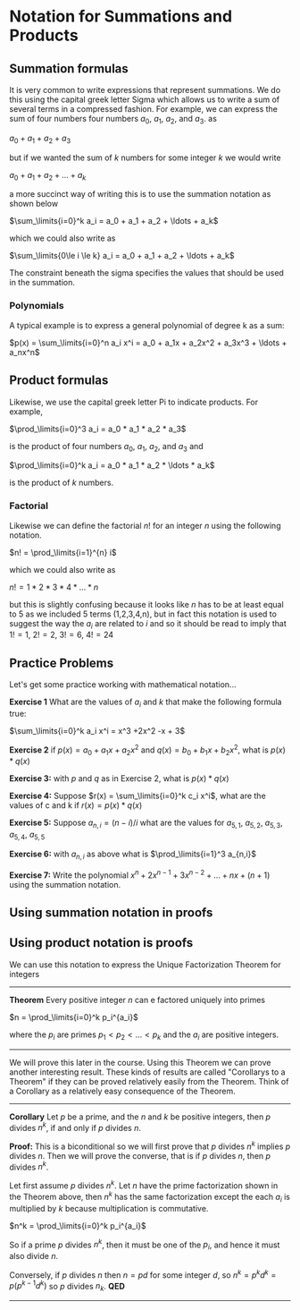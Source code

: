 # Notation for Summations and Products

## Summation formulas
It is very common to write expressions that represent summations. We do this using the capital greek letter Sigma which allows us to write a sum of several terms in a compressed fashion. For example, we can express the sum of four numbers four numbers $a_0$, $a_1$, $a_2$, and $a_3$.
as 

$a_0 + a_1 + a_2 + a_3$

but if we wanted the sum of $k$ numbers for some integer $k$ we would write

$a_0 + a_1 + a_2 + \ldots + a_k$

a more succinct way of writing this is to use the summation notation as shown below

$\sum_\limits{i=0}^k a_i  = a_0 + a_1 + a_2 + \ldots + a_k$

which we could also write as

$\sum_\limits{0\le i \le k} a_i  = a_0 + a_1 + a_2  + \ldots + a_k$

The constraint beneath the sigma specifies the values that should be used in the summation.

### Polynomials

A typical example is to express a general polynomial of degree k as a sum:

$p(x) = \sum_\limits{i=0}^n a_i x^i = a_0 + a_1x + a_2x^2 + a_3x^3 + \ldots + a_nx^n$

## Product formulas

Likewise, we use the capital greek letter Pi to indicate products. For example,

$\prod_\limits{i=0}^3 a_i  = a_0 * a_1 * a_2 * a_3$

is the product of four numbers $a_0$, $a_1$, $a_2$, and $a_3$ and

$\prod_\limits{i=0}^k a_i  = a_0 * a_1 * a_2 * \ldots * a_k$

is the product of $k$ numbers.

### Factorial

Likewise we can define the factorial $n!$ for an integer $n$ using the following notation.

$n! = \prod_\limits{i=1}^{n} i$

which we could also write as

$n! = 1 * 2 * 3 * 4 * \ldots * n$

but this is slightly confusing because it looks like $n$ has to be at least equal to 5 as we included 5 terms (1,2,3,4,n),
but in fact this notation is used to suggest the way the $a_i$ are related to $i$ and so it should be read to imply that 
$1!=1$, $2!=2$, $3!=6$, $4!=24$

## Practice Problems

Let's get some practice working with mathematical notation...

**Exercise 1**
What are the values of $a_i$ and $k$ that make the following formula true:

$\sum_\limits{i=0}^k a_i x^i = x^3 +2x^2 -x + 3$

**Exercise 2**
if $p(x) = a_0+a_1x + a_2x^2$ and
$q(x) = b_0+b_1x + b_2x^2$,
what is $p(x)*q(x)$

**Exercise 3:**
with $p$ and $q$ as in Exercise 2, what is $p(x)*q(x)$

**Exercise 4:**
Suppose $r(x) = \sum_\limits{i=0}^k c_i x^i$,
what are the values of c and k if $r(x)=p(x)*q(x)$

**Exercise 5:**
Suppose $a_{n,i} = (n-i)/i$
what are the values for $a_{5,1}$, $a_{5,2}$, $a_{5,3}$, $a_{5,4}$, $a_{5,5}$ 

**Exercise 6:**
with $a_{n,i}$ as above what is  $\prod_\limits{i=1}^3 a_{n,i}$

**Exercise 7:**
Write the polynomial $x^n + 2x^{n-1} + 3x^{n-2} + \ldots + nx + (n+1)$
using the summation notation.

## Using summation notation in proofs


## Using product notation is proofs
We can use this notation to express the Unique Factorization Theorem for integers

---

**Theorem** Every positive integer $n$ can e factored uniquely into primes

$n = \prod_\limits{i=0}^k p_i^{a_i}$

where the $p_i$ are primes $p_1\lt p_2\lt \ldots\lt p_k$ and the $a_i$ are positive integers.

---

We will prove this later in the course. Using this Theorem we can prove another interesting result.
These kinds of results are called "Corollarys to a Theorem" if they can be proved relatively easily from
the Theorem. Think of a Corollary as a relatively easy consequence of the Theorem.

---

**Corollary** Let $p$ be a prime, and the $n$ and $k$ be positive integers, then $p$ divides $n^k$, if and only if $p$ divides $n$.

**Proof:** 
This is a biconditional so we will first prove that $p$ divides $n^k$ implies $p$ divides $n$.  Then we will prove the
converse, that is if $p$ divides $n$, then $p$ divides $n^k$.

Let first assume $p$ divides $n^k$. 
Let $n$ have the prime factorization shown in the Theorem above, then $n^k$ has the same factorization
except the each $a_i$ is multiplied by $k$ because multiplication is commutative.

$n^k =  \prod_\limits{i=0}^k p_i^{a_i}$

So if a prime $p$ divides $n^k$, then it must be one of the $p_i$, and hence it must also divide $n$.

Conversely, if $p$ divides $n$ then $n=pd$ for some integer $d$, so $n^k = p^kd^k = p(p^{k-1}d^k)$ so $p$ divides $n_k$.
**QED**

---
